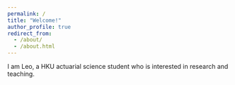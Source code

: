 ```yaml
---
permalink: /
title: "Welcome!"
author_profile: true
redirect_from: 
  - /about/
  - /about.html
---
```


I am Leo, a HKU actuarial science student who is interested in research and teaching.
